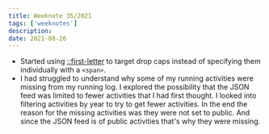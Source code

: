 ```yaml
---
title: Weeknote 35/2021
tags: ['weeknotes']
description: 
date: 2021-08-26
---
```

- Started using [::first-letter](https://developer.mozilla.org/en-US/docs/Web/CSS/::first-letter) to target drop caps instead of specifying them individually with a ```<span>```.
- I had struggled to understand why some of my running activities were missing from my running log. I explored the possibility that the JSON feed was limited to fewer activities that I had first thought. I looked into filtering activities by year to try to get fewer activities. In the end the reason for the missing activities was they were not set to public. And since the JSON feed is of public activities that's why they were missing.